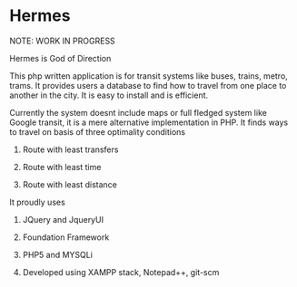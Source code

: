 Hermes
======

NOTE: WORK IN PROGRESS

Hermes is God of Direction

This php written application is for transit systems like buses, trains, metro, trams. It provides users a database to find how to travel from one place to another in the city. It is easy to install and is efficient.

Currently the system doesnt include maps or full fledged system like Google transit, it is a mere alternative implementation in PHP. It finds ways to travel on basis of three optimality conditions

1. Route with least transfers

2. Route with least time 

3. Route with least distance


It proudly uses 

1. JQuery and JqueryUI

2. Foundation Framework

3. PHP5 and MYSQLi

4. Developed using XAMPP stack, Notepad++, git-scm



